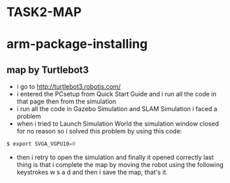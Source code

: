 # TASK2-MAP
# arm-package-installing
## map by Turtlebot3
* i go to http://turtlebot3.robotis.com/ 
* i entered the PCsetup from Quick Start Guide and i run all the code in that page then from the simulation 
* i run all the code in Gazebo Simulation and SLAM Simulation i faced a problem 
* when i tried to Launch Simulation World the simulation window closed for no reason so i solved this problem by using this code:
~~~python
$ export SVGA_VGPU10=0
~~~ 
* then i retry to open the simulation and finally it opened correctly last thing is that i complete the map by moving the robot using the following keystrokes w s a d and then i save the map, that's it.
